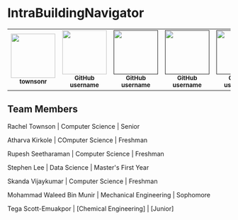# IntraBuildingNavigator

<table>
  <tbody>
    <tr>
      <td align="center">
        <a href="https://github.com/townsonr">
        <img src="https://avatars.githubusercontent.com/u/73606631?v=4" width="100px;">
        </a><br/>
        <small><b>townsonr</b></small>
      </td>
      <td align="center">
        <a href="https://github.com/leestep9">
        <img src="" width="100px;">
        </a><br/>
        <small><b>GitHub username</b></small>
      </td>
      <td align="center">
        <a href="">
        <img src="" width="100px;">
        </a><br/>
        <small><b>GitHub username</b></small>
      </td>
      <td align="center">
        <a href="">
        <img src="" width="100px;">
        </a><br/>
        <small><b>GitHub username</b></small>
      </td>
      <td align="center">
        <a href="">
        <img src="" width="100px;">
        </a><br/>
        <small><b>GitHub username</b></small>
      </td>
      <td align="center">
        <a href="">
        <img src="" width="100px;">
        </a><br/>
        <small><b>GitHub username</b></small>
      </td>
      <td align="center">
        <a href="">
        <img src="" width="100px;">
        </a><br/>
        <small><b>GitHub username</b></small>
      </td>
    </tr>
  </tbody>
</table>

## Team Members
Rachel Townson | Computer Science | Senior

Atharva Kirkole | COmputer Science | Freshman

Rupesh Seetharaman | Computer Science | Freshman

Stephen Lee | Data Science | Master's First Year

Skanda Vijaykumar | Computer Science | Freshman

Mohammad Waleed Bin Munir | Mechanical Engineering | Sophomore

Tega Scott-Emuakpor | [Chemical Engineering] | [Junior]

